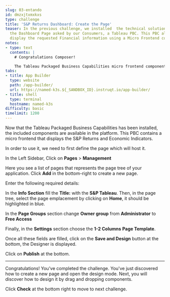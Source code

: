 ```yaml
---
slug: 03-entando
id: dmzxjtxmxkxs
type: challenge
title: 'S&P Returns Dashboard: Create the Page'
teaser: In the previous challenge, we installed  the technical solution to compose
  the Dashboard Page asked by our Consumers, a Tableau PBC. This PBC allows us to
  display the requested Financial information using a Micro Frontend component.
notes:
- type: text
  contents: |
    # Congratulations Composer!

    The Tableau Packaged Business Capabilities micro frontend component is now usable in our application. It's time to execute the second step of the composition, create the hosting page for our components.
tabs:
- title: App Builder
  type: website
  path: /app-builder/
  url: https://named-k3s.${_SANDBOX_ID}.instruqt.io/app-builder/
- title: shell
  type: terminal
  hostname: named-k3s
difficulty: basic
timelimit: 1200
---
```

Now that the Tableau Packaged Business Capabilities has been installed, the included components are available in the platform.
This PBC contains a micro frontend that displays the S&P Returns and Economic Indicators.

In order to use it, we need to first define the page which will host it.

In the Left Sidebar, Click on **Pages** > **Management**

Here you see a list of pages that represents the page tree of your application.
Click **Add** in the bottom-right to create a new page.

Enter the following required details:

In the **Info Section** fill the **Title:** with the **S&P Tableau**.
Then, in the page tree, select the page emplacement by clicking on **Home**, it should be highlighted in blue.

In the **Page Groups** section change **Owner group** from **Administrator** to **Free Access**

Finally, in the **Settings** section choose the **1-2 Columns** **Page Template**.

Once all these fields are filled, click on the **Save and Design** button at the bottom, the Designer is displayed.

Click on **Publish** at the bottom.

---

Congratulations! You’ve completed the challenge. You've just discovered how to create a new page and open the design mode.
Next, you will discover how to design it by drag and dropping components.

Click **Check** at the bottom right to move to next challenge.

